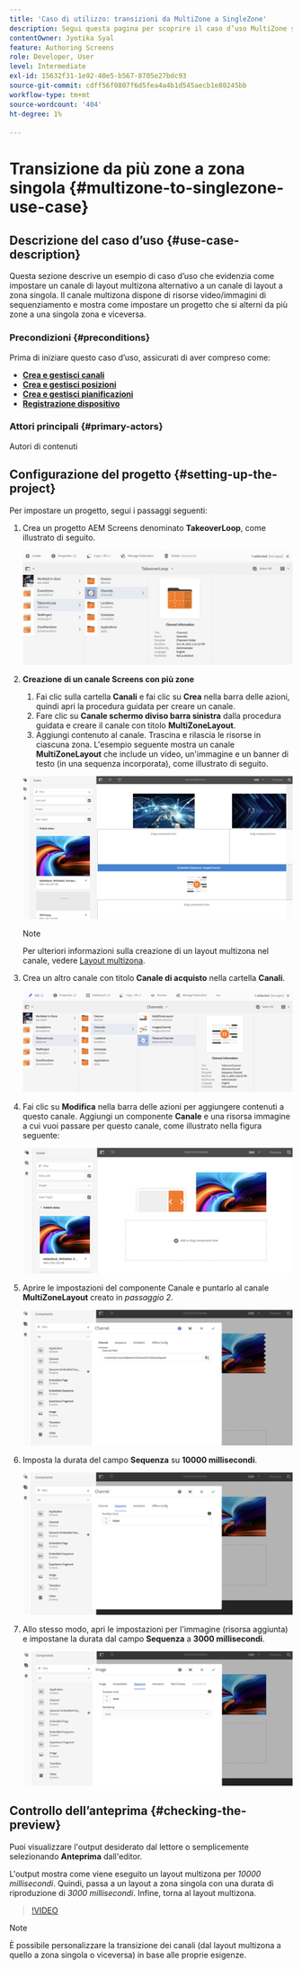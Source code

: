 ```yaml
---
title: 'Caso di utilizzo: transizioni da MultiZone a SingleZone'
description: Segui questa pagina per scoprire il caso d’uso MultiZone sulle transizioni SingleZone.
contentOwner: Jyotika Syal
feature: Authoring Screens
role: Developer, User
level: Intermediate
exl-id: 15632f31-1e92-40e5-b567-8705e27bdc93
source-git-commit: cdff56f0807f6d5fea4a4b1d545aecb1e80245bb
workflow-type: tm+mt
source-wordcount: '404'
ht-degree: 1%

---
```


# Transizione da più zone a zona singola {#multizone-to-singlezone-use-case}

## Descrizione del caso d’uso {#use-case-description}

Questa sezione descrive un esempio di caso d’uso che evidenzia come impostare un canale di layout multizona alternativo a un canale di layout a zona singola. Il canale multizona dispone di risorse video/immagini di sequenziamento e mostra come impostare un progetto che si alterni da più zone a una singola zona e viceversa.

### Precondizioni {#preconditions}

Prima di iniziare questo caso d’uso, assicurati di aver compreso come:

* **[Crea e gestisci canali](managing-channels.md)**
* **[Crea e gestisci posizioni](managing-locations.md)**
* **[Crea e gestisci pianificazioni](managing-schedules.md)**
* **[Registrazione dispositivo](device-registration.md)**

### Attori principali {#primary-actors}

Autori di contenuti

## Configurazione del progetto {#setting-up-the-project}

Per impostare un progetto, segui i passaggi seguenti:

1. Crea un progetto AEM Screens denominato **TakeoverLoop**, come illustrato di seguito.

   ![risorsa](assets/mz-to-sz1.png)


1. **Creazione di un canale Screens con più zone**

   1. Fai clic sulla cartella **Canali** e fai clic su **Crea** nella barra delle azioni, quindi apri la procedura guidata per creare un canale.
   1. Fare clic su **Canale schermo diviso barra sinistra** dalla procedura guidata e creare il canale con titolo **MultiZoneLayout**.
   1. Aggiungi contenuto al canale. Trascina e rilascia le risorse in ciascuna zona. L&#39;esempio seguente mostra un canale **MultiZoneLayout** che include un video, un&#39;immagine e un banner di testo (in una sequenza incorporata), come illustrato di seguito.

   ![risorsa](assets/mz-to-sz2.png)

   >[!NOTE]
   >
   >Per ulteriori informazioni sulla creazione di un layout multizona nel canale, vedere [Layout multizona](multi-zone-layout-aem-screens.md).


1. Crea un altro canale con titolo **Canale di acquisto** nella cartella **Canali**.

   ![risorsa](assets/mz-to-sz3.png)

1. Fai clic su **Modifica** nella barra delle azioni per aggiungere contenuti a questo canale. Aggiungi un componente **Canale** e una risorsa immagine a cui vuoi passare per questo canale, come illustrato nella figura seguente:

   ![risorsa](assets/mz-to-sz4.png)

1. Aprire le impostazioni del componente Canale e puntarlo al canale **MultiZoneLayout** creato in *passaggio 2*.

   ![risorsa](assets/mz-to-sz5.png)

1. Imposta la durata del campo **Sequenza** su **10000 millisecondi**.

   ![risorsa](assets/mz-to-sz6.png)

1. Allo stesso modo, apri le impostazioni per l&#39;immagine (risorsa aggiunta) e impostane la durata dal campo **Sequenza** a **3000 millisecondi**.

   ![risorsa](assets/mz-to-sz7.png)

## Controllo dell’anteprima {#checking-the-preview}

Puoi visualizzare l&#39;output desiderato dal lettore o semplicemente selezionando **Anteprima** dall&#39;editor.

L&#39;output mostra come viene eseguito un layout multizona per *10000 millisecondi*. Quindi, passa a un layout a zona singola con una durata di riproduzione di *3000 millisecondi*. Infine, torna al layout multizona.

>[!VIDEO](https://video.tv.adobe.com/v/30366)

>[!NOTE]
>
>È possibile personalizzare la transizione dei canali (dal layout multizona a quello a zona singola o viceversa) in base alle proprie esigenze.
